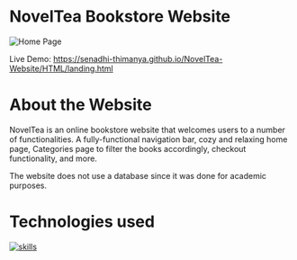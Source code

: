 # NovelTea Bookstore Website

![Home Page](https://github.com/user-attachments/assets/43965097-44e5-4b30-a08c-f0d7549ecbf9)

Live Demo: https://senadhi-thimanya.github.io/NovelTea-Website/HTML/landing.html

# About the Website

NovelTea is an online bookstore website that welcomes users to a number of functionalities. 
A fully-functional navigation bar, cozy and relaxing home page, Categories page to filter the books accordingly, checkout functionality, and more.

The website does not use a database since it was done for academic purposes. 

# Technologies used

[![skills](https://skillicons.dev/icons?i=css,html,js)](https://skillicons.dev)

